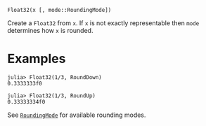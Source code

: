 ```
Float32(x [, mode::RoundingMode])
```

Create a `Float32` from `x`. If `x` is not exactly representable then `mode` determines how `x` is rounded.

# Examples

```jldoctest
julia> Float32(1/3, RoundDown)
0.3333333f0

julia> Float32(1/3, RoundUp)
0.33333334f0
```

See [`RoundingMode`](@ref) for available rounding modes.
